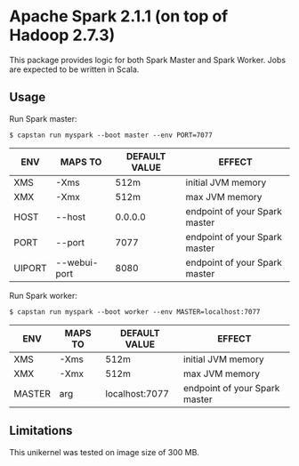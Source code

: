 # Apache Spark 2.1.1 (on top of Hadoop 2.7.3)
This package provides logic for both Spark Master and Spark Worker.
Jobs are expected to be written in Scala.

## Usage
Run Spark master:
```
$ capstan run myspark --boot master --env PORT=7077
```
| ENV    |  MAPS TO     | DEFAULT VALUE  | EFFECT
|--------|--------------|----------------|--------
| XMS    | -Xms         | 512m           | initial JVM memory
| XMX    | -Xmx         | 512m           | max JVM memory
| HOST   | --host       | 0.0.0.0        | endpoint of your Spark master
| PORT   | --port       | 7077           | endpoint of your Spark master
| UIPORT | --webui-port | 8080           | endpoint of your Spark master

Run Spark worker:
```
$ capstan run myspark --boot worker --env MASTER=localhost:7077
```
| ENV    |  MAPS TO | DEFAULT VALUE  | EFFECT
|--------|----------|----------------|--------
| XMS    | -Xms     | 512m           | initial JVM memory
| XMX    | -Xmx     | 512m           | max JVM memory
| MASTER | arg      | localhost:7077 | endpoint of your Spark master

## Limitations
This unikernel was tested on image size of 300 MB.
